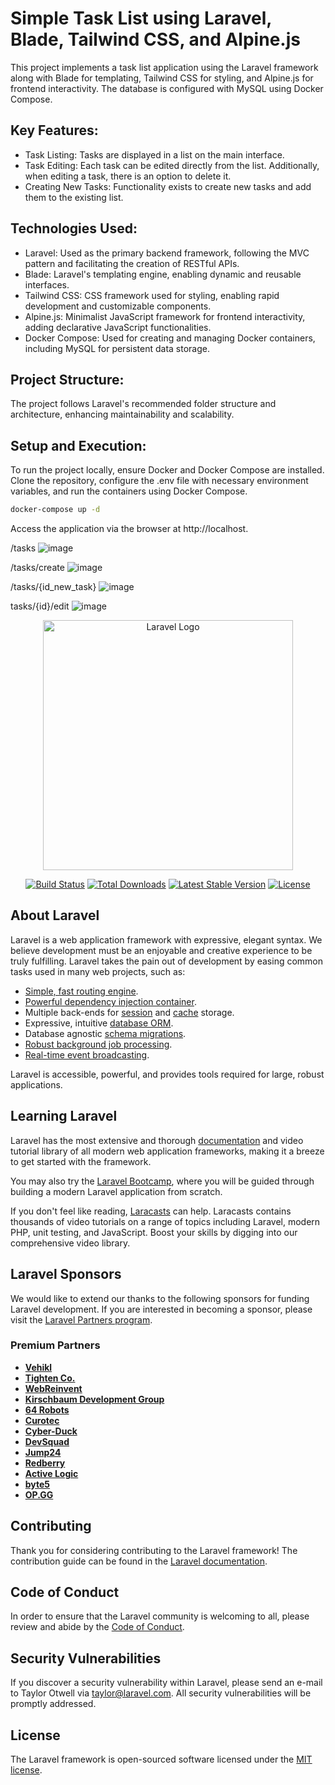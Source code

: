 # Simple Task List using Laravel, Blade, Tailwind CSS, and Alpine.js
This project implements a task list application using the Laravel framework along with Blade for templating, Tailwind CSS for styling, and Alpine.js for frontend interactivity. The database is configured with MySQL using Docker Compose.

## Key Features:
- Task Listing: Tasks are displayed in a list on the main interface.
- Task Editing: Each task can be edited directly from the list. Additionally, when editing a task, there is an option to delete it.
- Creating New Tasks: Functionality exists to create new tasks and add them to the existing list.

## Technologies Used:
- Laravel: Used as the primary backend framework, following the MVC pattern and facilitating the creation of RESTful APIs.
- Blade: Laravel's templating engine, enabling dynamic and reusable interfaces.
- Tailwind CSS: CSS framework used for styling, enabling rapid development and customizable components.
- Alpine.js: Minimalist JavaScript framework for frontend interactivity, adding declarative JavaScript functionalities.
- Docker Compose: Used for creating and managing Docker containers, including MySQL for persistent data storage.

## Project Structure:
The project follows Laravel's recommended folder structure and architecture, enhancing maintainability and scalability.

## Setup and Execution:
To run the project locally, ensure Docker and Docker Compose are installed. Clone the repository, configure the .env file with necessary environment variables, and run the containers using Docker Compose.

```bash
docker-compose up -d
```
Access the application via the browser at http://localhost.

/tasks
![image](https://github.com/godinhorafa/task-list-laravel/assets/63462531/f1f97dbf-75cf-4d60-b5a5-ec3733d5ffda)

/tasks/create
![image](https://github.com/godinhorafa/task-list-laravel/assets/63462531/3ec4c35c-aac7-46f3-9927-d71fb56024ef)

/tasks/{id_new_task}
![image](https://github.com/godinhorafa/task-list-laravel/assets/63462531/69c196c0-dd19-4016-bf59-3024947a01e2)

tasks/{id}/edit
![image](https://github.com/godinhorafa/task-list-laravel/assets/63462531/e56d8d9e-c196-4432-b4ac-b6c3f78aa2e6)


<p align="center"><a href="https://laravel.com" target="_blank"><img src="https://raw.githubusercontent.com/laravel/art/master/logo-lockup/5%20SVG/2%20CMYK/1%20Full%20Color/laravel-logolockup-cmyk-red.svg" width="400" alt="Laravel Logo"></a></p>

<p align="center">
<a href="https://github.com/laravel/framework/actions"><img src="https://github.com/laravel/framework/workflows/tests/badge.svg" alt="Build Status"></a>
<a href="https://packagist.org/packages/laravel/framework"><img src="https://img.shields.io/packagist/dt/laravel/framework" alt="Total Downloads"></a>
<a href="https://packagist.org/packages/laravel/framework"><img src="https://img.shields.io/packagist/v/laravel/framework" alt="Latest Stable Version"></a>
<a href="https://packagist.org/packages/laravel/framework"><img src="https://img.shields.io/packagist/l/laravel/framework" alt="License"></a>
</p>

## About Laravel

Laravel is a web application framework with expressive, elegant syntax. We believe development must be an enjoyable and creative experience to be truly fulfilling. Laravel takes the pain out of development by easing common tasks used in many web projects, such as:

- [Simple, fast routing engine](https://laravel.com/docs/routing).
- [Powerful dependency injection container](https://laravel.com/docs/container).
- Multiple back-ends for [session](https://laravel.com/docs/session) and [cache](https://laravel.com/docs/cache) storage.
- Expressive, intuitive [database ORM](https://laravel.com/docs/eloquent).
- Database agnostic [schema migrations](https://laravel.com/docs/migrations).
- [Robust background job processing](https://laravel.com/docs/queues).
- [Real-time event broadcasting](https://laravel.com/docs/broadcasting).

Laravel is accessible, powerful, and provides tools required for large, robust applications.

## Learning Laravel

Laravel has the most extensive and thorough [documentation](https://laravel.com/docs) and video tutorial library of all modern web application frameworks, making it a breeze to get started with the framework.

You may also try the [Laravel Bootcamp](https://bootcamp.laravel.com), where you will be guided through building a modern Laravel application from scratch.

If you don't feel like reading, [Laracasts](https://laracasts.com) can help. Laracasts contains thousands of video tutorials on a range of topics including Laravel, modern PHP, unit testing, and JavaScript. Boost your skills by digging into our comprehensive video library.

## Laravel Sponsors

We would like to extend our thanks to the following sponsors for funding Laravel development. If you are interested in becoming a sponsor, please visit the [Laravel Partners program](https://partners.laravel.com).

### Premium Partners

- **[Vehikl](https://vehikl.com/)**
- **[Tighten Co.](https://tighten.co)**
- **[WebReinvent](https://webreinvent.com/)**
- **[Kirschbaum Development Group](https://kirschbaumdevelopment.com)**
- **[64 Robots](https://64robots.com)**
- **[Curotec](https://www.curotec.com/services/technologies/laravel/)**
- **[Cyber-Duck](https://cyber-duck.co.uk)**
- **[DevSquad](https://devsquad.com/hire-laravel-developers)**
- **[Jump24](https://jump24.co.uk)**
- **[Redberry](https://redberry.international/laravel/)**
- **[Active Logic](https://activelogic.com)**
- **[byte5](https://byte5.de)**
- **[OP.GG](https://op.gg)**

## Contributing

Thank you for considering contributing to the Laravel framework! The contribution guide can be found in the [Laravel documentation](https://laravel.com/docs/contributions).

## Code of Conduct

In order to ensure that the Laravel community is welcoming to all, please review and abide by the [Code of Conduct](https://laravel.com/docs/contributions#code-of-conduct).

## Security Vulnerabilities

If you discover a security vulnerability within Laravel, please send an e-mail to Taylor Otwell via [taylor@laravel.com](mailto:taylor@laravel.com). All security vulnerabilities will be promptly addressed.

## License

The Laravel framework is open-sourced software licensed under the [MIT license](https://opensource.org/licenses/MIT).
